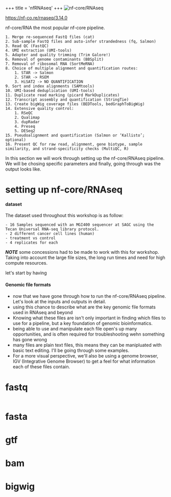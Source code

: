 +++
title = 'nfRNAseq'
+++
![nf-core/RNAseq](/nfRNAseq/nfRNAseq_pipeline.png)

https://nf-co.re/rnaseq/3.14.0

nf-core/RNA the most popular nf-core pipeline. 


	1. Merge re-sequenced FastQ files (cat)
	2. Sub-sample FastQ files and auto-infer strandedness (fq, Salmon)
	3. Read QC (FastQC)
	4. UMI extraction (UMI-tools)
	5. Adapter and quality trimming (Trim Galore!)
	6. Removal of genome contaminants (BBSplit)
	7. Removal of ribosomal RNA (SortMeRNA)
	8. Choice of multiple alignment and quantification routes:
		1. STAR -> Salmon
		2. STAR -> RSEM
		3. HiSAT2 -> NO QUANTIFICATION
	9. Sort and index alignments (SAMtools)
	10. UMI-based deduplication (UMI-tools)
	11. Duplicate read marking (picard MarkDuplicates)
	12. Transcript assembly and quantification (StringTie)
	13. Create bigWig coverage files (BEDTools, bedGraphToBigWig)
	14. Extensive quality control:
		1. RSeQC
		2. Qualimap
		3. dupRadar
		4. Preseq
		5. DESeq2
	15. Pseudoalignment and quantification (Salmon or ‘Kallisto’; optional)
	16. Present QC for raw read, alignment, gene biotype, sample similarity, and strand-specificity checks (MultiQC, R)

In this section we will work through setting up the nf-core/RNAseq pipeline. We will be chosing specific parameters and finally, going through was the output looks like.

# setting up nf-core/RNAseq

#### dataset
The dataset used throughout this workshop is as follow:

```
- 16 Samples sequenced with an MGI400 sequencer at SAGC using the Tecan Universal RNA-seq library protocol.
- 2 different cancer cell lines (human)
- treatment vs control
- 4 replicates for each
```
***NOTE*** some concessions had to be made to work with this for workshop. Taking into account the large file sizes, the long run times and need for high compute resources.

let's start by having
#### Genomic file formats
- now that we have gone through how to run the nf-core/RNAseq pipeline. Let's look at the inputs and outputs in detail.
- using this chance to describe what are the key genomic file formats used in RNAseq and beyond
- Knowing what these files are isn't only important in finding which files to use for a pipeline, but a key foundation of genomic bioinformatics.
- being able to use and manipulate each file open's up many opportunities, and is often required for troubleshooting wehn something has gone wrong
- many files are plain text files, this means they can be manipluated with basic text editing. I'll be going through some examples.
- For a more visual perspective, we'll also be using a genome browser, IGV (Integrative Genome Browser) to get a feel for what information each of these files contain.

# fastq
```

```


# fasta

# gtf

# bam

# bigwig




